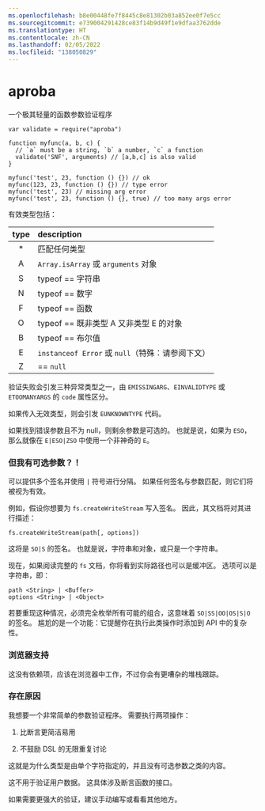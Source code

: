 ```yaml
---
ms.openlocfilehash: b8e00448fe7f8445c8e81302b03a852ee0f7e5cc
ms.sourcegitcommit: e739004291428ce83f14b9d49f1e9dfaa3762dde
ms.translationtype: HT
ms.contentlocale: zh-CN
ms.lasthandoff: 02/05/2022
ms.locfileid: "138050829"
---
```

<a name="aproba"></a>aproba
======

一个极其轻量的函数参数验证程序

```
var validate = require("aproba")

function myfunc(a, b, c) {
  // `a` must be a string, `b` a number, `c` a function
  validate('SNF', arguments) // [a,b,c] is also valid
}

myfunc('test', 23, function () {}) // ok
myfunc(123, 23, function () {}) // type error
myfunc('test', 23) // missing arg error
myfunc('test', 23, function () {}, true) // too many args error

```

有效类型包括：

| type | description
| :--: | :----------
| *    | 匹配任何类型
| A    | `Array.isArray` 或 `arguments` 对象
| S    | typeof == 字符串
| N    | typeof == 数字
| F    | typeof == 函数
| O    | typeof == 既非类型 A 又非类型 E 的对象
| B    | typeof == 布尔值
| E    | `instanceof Error` 或 `null`（特殊：请参阅下文）
| Z    | == `null`

验证失败会引发三种异常类型之一，由 `EMISSINGARG`、`EINVALIDTYPE` 或 `ETOOMANYARGS` 的 `code` 属性区分。

如果传入无效类型，则会引发 `EUNKNOWNTYPE` 代码。

如果找到错误参数且不为 null，则剩余参数是可选的。  也就是说，如果为 `ESO`，那么就像在 `E|ESO|ZSO` 中使用一个非神奇的 `E`。

### <a name="but-i-have-optional-arguments"></a>但我有可选参数？！

可以提供多个签名并使用 `|` 符号进行分隔。
如果任何签名与参数匹配，则它们将被视为有效。

例如，假设你想要为 `fs.createWriteStream` 写入签名。  因此，其文档将对其进行描述：

```
fs.createWriteStream(path[, options])
```

这将是 `SO|S` 的签名。  也就是说，字符串和对象，或只是一个字符串。

现在，如果阅读完整的 `fs` 文档，你将看到实际路径也可以是缓冲区。  选项可以是字符串，即：
```
path <String> | <Buffer>
options <String> | <Object>
```

若要重现这种情况，必须完全枚举所有可能的组合，这意味着 `SO|SS|OO|OS|S|O` 的签名。  尴尬的是一个功能：它提醒你在执行此类操作时添加到 API 中的复杂性。


### <a name="browser-support"></a>浏览器支持

这没有依赖项，应该在浏览器中工作，不过你会有更嘈杂的堆栈跟踪。

### <a name="why-this-exists"></a>存在原因

我想要一个非常简单的参数验证程序。 需要执行两项操作：

1. 比断言更简洁易用

2. 不鼓励 DSL 的无限重复讨论

这就是为什么类型是由单个字符指定的，并且没有可选参数之类的内容。 

这不用于验证用户数据。 这具体涉及断言函数的接口。

如果需要更强大的验证，建议手动编写或看看其他地方。


